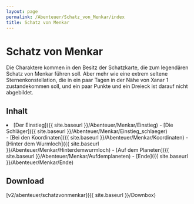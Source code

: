 ```yaml
---
layout: page
permalink: /Abenteuer/Schatz_von_Menkar/index
title: Schatz von Menkar
---
```


# Schatz von Menkar

Die Charaktere kommen in den Besitz der Schatzkarte, die zum legendären Schatz von Menkar führen soll. Aber mehr wie eine extrem seltene Sternenkonstellation, die in ein paar Tagen in der Nähe von Xanar 1 zustandekommen soll, und ein paar Punkte und ein Dreieck ist darauf nicht abgebildet.

## Inhalt

<li>[Der Einstieg]({{ site.baseurl }}/Abenteuer/Menkar/Einstieg)
- [Die Schläger]({{ site.baseurl }}/Abenteuer/Menkar/Einstieg_schlaeger)

</li>
- [Bei den Koordinaten]({{ site.baseurl }}/Abenteuer/Menkar/Koordinaten)
- [Hinter dem Wurmloch]({{ site.baseurl }}/Abenteuer/Menkar/Hinterdemwurmloch)
- [Auf dem Planeten]({{ site.baseurl }}/Abenteuer/Menkar/Aufdemplaneten)
- [Ende]({{ site.baseurl }}/Abenteuer/Menkar/Ende)

## Download

[v2/abenteuer/schatzvonmenkar]({{ site.baseurl }}/Downbox)
